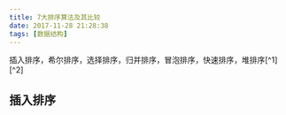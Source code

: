```yaml
---
title: 7大排序算法及其比较
date: 2017-11-28 21:28:38
tags: [数据结构]
---
```



插入排序，希尔排序，选择排序，归并排序，冒泡排序，快速排序，堆排序[^1][^2]

## 插入排序





